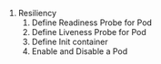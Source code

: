 1. Resiliency
   1. Define Readiness Probe for Pod
   1. Define Liveness Probe for Pod
   1. Define Init container
   1. Enable and Disable a Pod